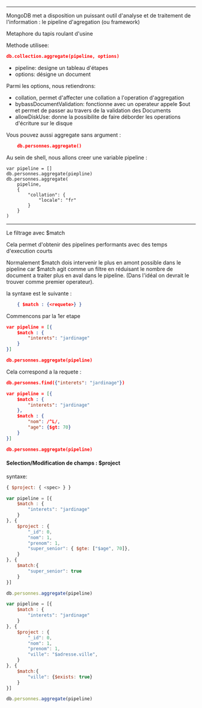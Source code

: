 ----


MongoDB met a disposition un puissant outil d'analyse et de traitement de l'information : 
le pipeline d'agregation (ou framework)

Metaphore du tapis roulant d'usine

Methode utilisee:

```JSON
db.collection.aggregate(pipeline, options)
```

- pipeline: designe un tableau d'étapes
- options: désigne un document

Parmi les options, nous retiendrons:
- collation, permet d'affecter une collation a l'operation d'aggregation
- bybassDocumentValidation: fonctionne avec un operateur appele $out et permet de passer au travers de la validation des Documents
- allowDiskUse: donne la possibilite de faire déborder les operations d'écriture sur le disque

Vous pouvez aussi aggregate sans argument :

```JSON
	db.personnes.aggregate()
```

Au sein de shell, nous allons creer une variable pipeline : 

```shell
var pipeline = []
db.personnes.aggregate(piepline)
db.personnes.aggregate(
	pipeline,
	{
		"collation": {
			"locale": "fr"
		}
	}
)
```

-----

Le filtrage avec $match

Cela permet d'obtenir des pipelines performants avec des temps d'execution courts

Normalement $match dois intervenir le plus en amont possible dans le pipeline car $match agit comme un filtre en réduisant le nombre de document a traiter plus en aval dans le pipeline. (Dans l'idéal on devrait le trouver comme premier operateur).

la syntaxe est le suivante :

```JSON
	{ $match : {<requete>} }
```

Commencons par la 1er etape

```JSON
var pipeline = [{
	$match : {
		"interets": "jardinage"
	}
}]

db.personnes.aggregate(pipeline)
```

Cela correspond a la requete : 

```JSON
db.personnes.find({"interets": "jardinage"})
```



```JSON
var pipeline = [{
	$match : {
		"interets": "jardinage"
	},
	$match : {
		"nom": /^L/,
		"age": {$gt: 70}
	}
}]

db.personnes.aggregate(pipeline)
```


#### Selection/Modification de champs : $project

syntaxe:

```javascript
{ $project: { <spec> } }
```

```javascript
var pipeline = [{
	$match : {
		"interets": "jardinage"
	}
}, {
	$project : {
		"_id": 0,
		"nom": 1,
		"prenom": 1,
		"super_senior": { $gte: ["$age", 70]},
	}
}, {
	$match:{
		"super_senior": true
	}
}]

db.personnes.aggregate(pipeline)
```

```javascript
var pipeline = [{
	$match : {
		"interets": "jardinage"
	}
}, {
	$project : {
		"_id": 0,
		"nom": 1,
		"prenom": 1,
		"ville": "$adresse.ville",
	}
}, {
	$match:{
		"ville": {$exists: true}
	}
}]

db.personnes.aggregate(pipeline)
```
